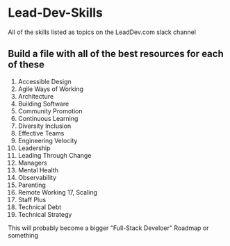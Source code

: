 # Lead-Dev-Skills
All of the skills listed as topics on the LeadDev.com slack channel

## Build a file with all of the best resources for each of these

1. Accessible Design 
2. Agile Ways of Working
3. Architecture
4. Building Software
5. Community Promotion
6. Continuous Learning
7. Diversity Inclusion
8. Effective Teams
9. Engineering Velocity
10. Leadership
11. Leading Through Change
12. Managers
13. Mental Health
14. Observability
15. Parenting
16. Remote Working
17, Scaling
18. Staff Plus
19. Technical Debt
20. Technical Strategy

This will probably become a bigger "Full-Stack Develoer" Roadmap or something 
